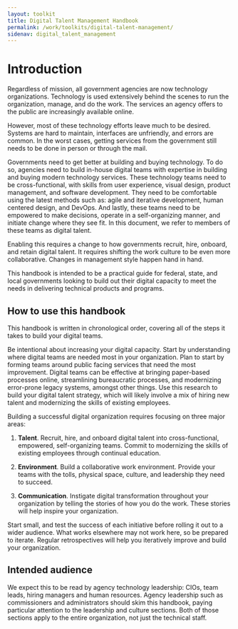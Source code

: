 ```yaml
---
layout: toolkit
title: Digital Talent Management Handbook
permalink: /work/toolkits/digital-talent-management/
sidenav: digital_talent_management
---
```

Introduction
============

Regardless of mission, all government agencies are now technology
organizations. Technology is used extensively behind the scenes to run
the organization, manage, and do the work. The services an agency offers
to the public are increasingly available online.

However, most of these technology efforts leave much to be desired.
Systems are hard to maintain, interfaces are unfriendly, and errors are
common. In the worst cases, getting services from the government still
needs to be done in person or through the mail.

Governments need to get better at building and buying technology. To do
so, agencies need to build in-house digital teams with expertise in
building and buying modern technology services. These technology teams
need to be cross-functional, with skills from user experience, visual
design, product management, and software development. They need to be
comfortable using the latest methods such as: agile and iterative
development, human centered design, and DevOps. And lastly, these teams
need to be empowered to make decisions, operate in a self-organizing
manner, and initiate change where they see fit. In this document, we
refer to members of these teams as digital talent.

Enabling this requires a change to how governments recruit, hire,
onboard, and retain digital talent. It requires shifting the work
culture to be even more collaborative. Changes in management style
happen hand in hand.

This handbook is intended to be a practical guide for federal, state,
and local governments looking to build out their digital capacity to
meet the needs in delivering technical products and programs.

How to use this handbook
-------------------------

This handbook is written in chronological order, covering all of the
steps it takes to build your digital teams.

Be intentional about increasing your digital capacity. Start by
understanding where digital teams are needed most in your organization.
Plan to start by forming teams around public facing services that need
the most improvement. Digital teams can be effective at bringing
paper-based processes online, streamlining bureaucratic processes, and
modernizing error-prone legacy systems, amongst other things. Use this
research to build your digital talent strategy, which will likely
involve a mix of hiring new talent and modernizing the skills of
existing employees.

Building a successful digital organization requires focusing on three
major areas:

1.  **Talent**. Recruit, hire, and onboard digital talent into
    cross-functional, empowered, self-organizing teams. Commit to
    modernizing the skills of existing employees through continual
    education.

2.  **Environment**. Build a collaborative work environment. Provide
    your teams with the tolls, physical space, culture, and leadership
    they need to succeed.

3.  **Communication**. Instigate digital transformation throughout your
    organization by telling the stories of how you do the work. These
    stories will help inspire your organization.

Start small, and test the success of each initiative before rolling it
out to a wider audience. What works elsewhere may not work here, so be
prepared to iterate. Regular retrospectives will help you iteratively
improve and build your organization.

Intended audience
-----------------

We expect this to be read by agency technology leadership: CIOs, team
leads, hiring managers and human resources. Agency leadership such as
commissioners and administrators should skim this handbook, paying
particular attention to the leadership and culture sections. Both of
those sections apply to the entire organization, not just the technical
staff.
